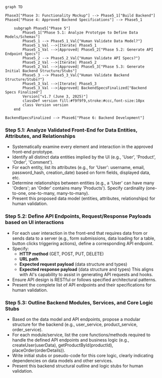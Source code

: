 ```mermaid
graph TD

Phase3["Phase 3: Functionality Mockup"] --> Phase5_1["Build Backend"]
Phase4["Phase 4: Approved Backend Specifications"] --> Phase5_1

    subgraph Phase5["Phase 5"]
        Phase5_1["Phase 5.1: Analyze Prototype to Define Data Models/Schemas"]    
        Phase5_1 --> Phase5_1_Val{"Human Validate Data Model?"}
        Phase5_1_Val -->|Iterate| Phase5_1
        Phase5_1_Val -->|Approved| Phase5_2["Phase 5.2: Generate API Endpoint Specs"]
        Phase5_2 --> Phase5_2_Val{"Human Validate API Specs?"}
        Phase5_2_Val -->|Iterate| Phase5_2
        Phase5_2_Val -->|Approved| Phase5_3["Phase 5.3: Generate Initial Backend Structure/Stubs"]
        Phase5_3 --> Phase5_3_Val{"Human Validate Backend Structure/Stubs?"}
        Phase5_3_Val -->|Iterate| Phase5_3
        Phase5_3_Val -->|Approved| BackendSpecsFinalized["Backend Specs Finalized"]
        Version["v1.7 (June 3, 2025)"]
        classDef version fill:#f9f9f9,stroke:#ccc,font-size:10px
        class Version version
    end

BackendSpecsFinalized --> Phase6["Phase 6: Backend Development"]
```



### Step 5.1: Analyze Validated Front-End for Data Entities, Attributes, and Relationships
*   Systematically examine every element and interaction in the approved front-end prototype.
*   Identify all distinct data entities implied by the UI (e.g., 'User', 'Product', 'Order', 'Comment').
*   For each entity, list its attributes (e.g., for 'User': username, email, password_hash, creation_date) based on form fields, displayed data, etc.
*   Determine relationships between entities (e.g., a 'User' can have many 'Orders'; an 'Order' contains many 'Products'). Specify cardinality (one-to-one, one-to-many, many-to-many).
*   Present this proposed data model (entities, attributes, relationships) for human validation.

### Step 5.2: Define API Endpoints, Request/Response Payloads based on UI interactions
*   For each user interaction in the front-end that requires data from or sends data to a server (e.g., form submissions, data loading for a table, button clicks triggering actions), define a corresponding API endpoint.
*   Specify:
    *   **HTTP method** (GET, POST, PUT, DELETE)
    *   **URL path**
    *   **Expected request payload** (data structure and types)
    *   **Expected response payload** (data structure and types)
    This aligns with AI's capability to assist in generating API requests and hooks.
*   Ensure API design is RESTful or follows specified architectural patterns.
*   Present the complete list of API endpoints and their specifications for human validation.

### Step 5.3: Outline Backend Modules, Services, and Core Logic Stubs
*   Based on the data model and API endpoints, propose a modular structure for the backend (e.g., user_service, product_service, order_service).
*   For each module/service, list the core functions/methods required to handle the defined API endpoints and business logic (e.g., createUser(userData), getProductById(productId), placeOrder(orderDetails)).
*   Write initial stubs or pseudo-code for this core logic, clearly indicating dependencies on data models and other services.
*   Present this backend structural outline and logic stubs for human validation.
